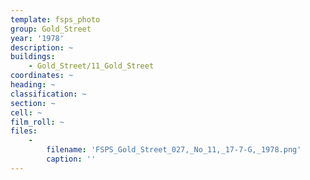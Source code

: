 ```yaml
---
template: fsps_photo
group: Gold_Street
year: '1978'
description: ~
buildings:
    - Gold_Street/11_Gold_Street
coordinates: ~
heading: ~
classification: ~
section: ~
cell: ~
film_roll: ~
files:
    -
        filename: 'FSPS_Gold_Street_027,_No_11,_17-7-G,_1978.png'
        caption: ''
---
```

